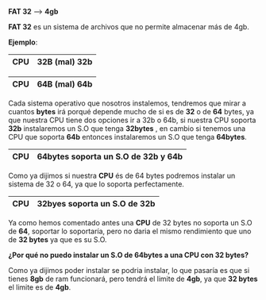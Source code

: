 **FAT 32** --> **4gb**

**FAT 32** es un sistema de archivos que no permite almacenar más de 4gb.

**Ejemplo**:

CPU | 32B (mal) 32b
----------------- | -------------------

CPU | 64B (mal) 64b
----------------- | -------------------

Cada sistema operativo que nosotros instalemos, tendremos que mirar a cuantos **bytes** irá porqué depende mucho de si es de **32** o de **64** bytes, ya que nuestra CPU tiene dos opciones ir a 32b o 64b, si nuestra CPU soporta **32b** instalaremos un S.O que tenga **32bytes** , en cambio si tenemos una CPU que soporta **64b** entonces instalaremos un S.O que tenga **64bytes**.

CPU | 64bytes soporta un S.O de 32b y 64b
----------------- | -------------------

Como ya dijimos si nuestra **CPU** és de 64 bytes podremos instalar un sistema de 32 o 64, ya que lo soporta perfectamente.

CPU | 32byes soporta un S.O de 32b
----------------- | -------------------

Ya como hemos comentado antes una **CPU** de 32 bytes no soporta un S.O de **64**, soportar lo soportaría, pero no daria el mismo rendimiento que uno de **32 bytes** ya que es su S.O.

**¿Por qué no puedo instalar un S.O de 64bytes a una CPU con 32 bytes?**

Como ya dijimos poder instalar se podria instalar, lo que pasaría es que si tienes **8gb** de ram funcionará, pero tendrá el limite de **4gb**, ya que **32 bytes** el limite es de **4gb**.
